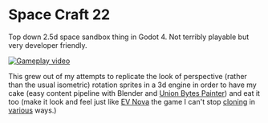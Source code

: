 # Space Craft 22

Top down 2.5d space sandbox thing in Godot 4. Not terribly playable but very developer friendly.

[![Gameplay video](https://img.youtube.com/vi/1MED7rV_yug/hqdefault.jpg)](https://www.youtube.com/watch?v=1MED7rV_yug)

This grew out of my attempts to replicate the look of perspective (rather than the usual isometric) rotation sprites in a 3d engine in order to have my cake (easy content pipeline with Blender and [Union Bytes Painter](https://www.unionbytes.de/apps/ubpainter/)) and eat it too (make it look and feel just like [EV Nova](https://en.wikipedia.org/wiki/Escape_Velocity_Nova) the game I can't stop [cloning](https://github.com/eamonnmr/flythrough.space) in [various](https://github.com/eamonnmr/mpevmvp) ways.)